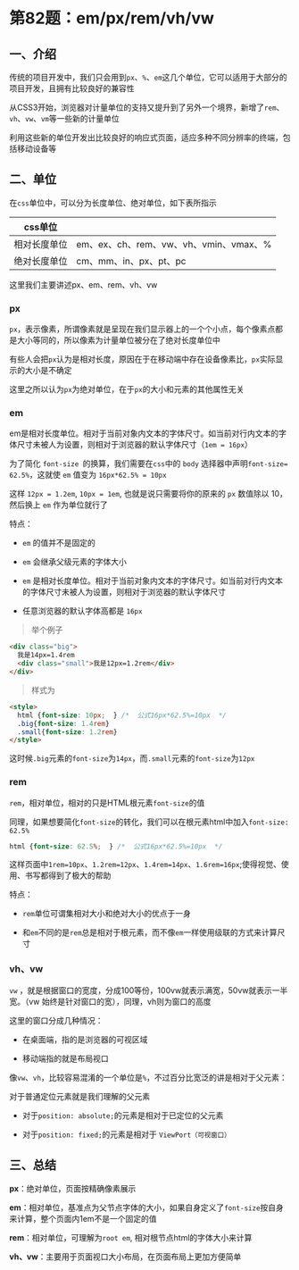 # 第82题：em/px/rem/vh/vw

## 一、介绍

传统的项目开发中，我们只会用到`px`、`%`、`em`这几个单位，它可以适用于大部分的项目开发，且拥有比较良好的兼容性

从CSS3开始，浏览器对计量单位的支持又提升到了另外一个境界，新增了`rem`、`vh`、`vw`、`vm`等一些新的计量单位

利用这些新的单位开发出比较良好的响应式页面，适应多种不同分辨率的终端，包括移动设备等

## 二、单位

在`css`单位中，可以分为长度单位、绝对单位，如下表所指示

| css单位 | |
| ---- | ---- |
| 相对长度单位 | em、ex、ch、rem、vw、vh、vmin、vmax、% |
| 绝对长度单位 | cm、mm、in、px、pt、pc |

这里我们主要讲述px、em、rem、vh、vw

### px

`px`，表示像素，所谓像素就是呈现在我们显示器上的一个个小点，每个像素点都是大小等同的，所以像素为计量单位被分在了绝对长度单位中

有些人会把`px`认为是相对长度，原因在于在移动端中存在设备像素比，`px`实际显示的大小是不确定

这里之所以认为`px`为绝对单位，在于`px`的大小和元素的其他属性无关

### em

em是相对长度单位。相对于当前对象内文本的字体尺寸。如当前对行内文本的字体尺寸未被人为设置，则相对于浏览器的默认字体尺寸（`1em = 16px`）

为了简化 `font-size `的换算，我们需要在`css`中的 `body` 选择器中声明`font-size= 62.5%`，这就使 `em` 值变为 `16px*62.5% = 10px`

这样 `12px = 1.2em`, `10px = 1em`, 也就是说只需要将你的原来的 `px` 数值除以 10，然后换上 `em` 作为单位就行了

特点：

* `em` 的值并不是固定的

* `em` 会继承父级元素的字体大小

* `em` 是相对长度单位。相对于当前对象内文本的字体尺寸。如当前对行内文本的字体尺寸未被人为设置，则相对于浏览器的默认字体尺寸

* 任意浏览器的默认字体高都是 `16px`

> 举个例子

```html
<div class="big">
  我是14px=1.4rem
  <div class="small">我是12px=1.2rem</div>
</div>
```

> 样式为

```html
<style>
  html {font-size: 10px;  } /*  公式16px*62.5%=10px  */  
  .big{font-size: 1.4rem}
  .small{font-size: 1.2rem}
</style>
```

这时候`.big`元素的`font-size`为`14px`，而`.small`元素的`font-size`为`12px`

### rem

`rem`，相对单位，相对的只是HTML根元素`font-size`的值

同理，如果想要简化`font-size`的转化，我们可以在根元素html中加入`font-size: 62.5%`

```css
html {font-size: 62.5%;  } /*  公式16px*62.5%=10px  */ 
```

这样页面中`1rem=10px`、`1.2rem=12px`、`1.4rem=14px`、`1.6rem=16px`;使得视觉、使用、书写都得到了极大的帮助

特点：

* `rem`单位可谓集相对大小和绝对大小的优点于一身

* 和`em`不同的是`rem`总是相对于根元素，而不像`em`一样使用级联的方式来计算尺寸

### vh、vw

`vw` ，就是根据窗口的宽度，分成100等份，100vw就表示满宽，50vw就表示一半宽。（vw 始终是针对窗口的宽），同理，vh则为窗口的高度

这里的窗口分成几种情况：

* 在桌面端，指的是浏览器的可视区域

* 移动端指的就是布局视口

像`vw`、`vh`，比较容易混淆的一个单位是`%`，不过百分比宽泛的讲是相对于父元素：

对于普通定位元素就是我们理解的父元素

* 对于`position: absolute;`的元素是相对于已定位的父元素

* 对于`position: fixed;`的元素是相对于 `ViewPort（可视窗口）`

## 三、总结

**px**：绝对单位，页面按精确像素展示

**em**：相对单位，基准点为父节点字体的大小，如果自身定义了`font-size`按自身来计算，整个页面内1em不是一个固定的值

**rem**：相对单位，可理解为`root em`, 相对根节点html的字体大小来计算

**vh、vw**：主要用于页面视口大小布局，在页面布局上更加方便简单